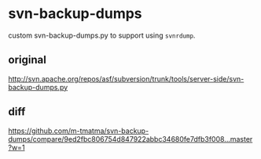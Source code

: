 # svn-backup-dumps

custom svn-backup-dumps.py to support using `svnrdump`.

## original

http://svn.apache.org/repos/asf/subversion/trunk/tools/server-side/svn-backup-dumps.py

## diff

https://github.com/m-tmatma/svn-backup-dumps/compare/9ed2fbc806754d847922abbc34680fe7dfb3f008...master?w=1
